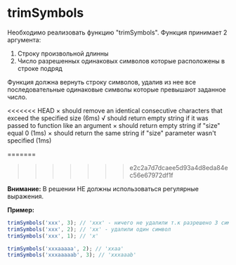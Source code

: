 # trimSymbols

Необходимо реализовать функцию "trimSymbols". Функция принимает 2 аргумента:
  1. Строку произвольной длинны  
  2. Число разрешенных одинаковых символов которые расположены в строке подряд  

Функция должна вернуть строку символов, удалив из нее все последовательные одинаковые 
символы которые превышают заданное число.

<<<<<<< HEAD
  × should remove an identical consecutive characters that exceed the specified size (6ms)
    √ should return empty string if it was passed to function like an argument
    × should return empty string if "size" equal 0 (1ms)
    × should return the same string if "size" parameter wasn't specified (1ms)

=======
>>>>>>> e2c2a7d7dcaee5d93a4d8eda84ec56e67972df1f

**Внимание:** В решении НЕ должны использоваться регулярные выражения. 

**Пример:**

```javascript
trimSymbols('xxx', 3); // 'xxx' - ничего не удалили т.к разрешено 3 символа подряд
trimSymbols('xxx', 2); // 'xx' - удалили один символ
trimSymbols('xxx', 1); // 'x'

trimSymbols('xxxaaaaa', 2); // 'xxaa'
trimSymbols('xxxaaaaab', 3); // 'xxxaaab'

